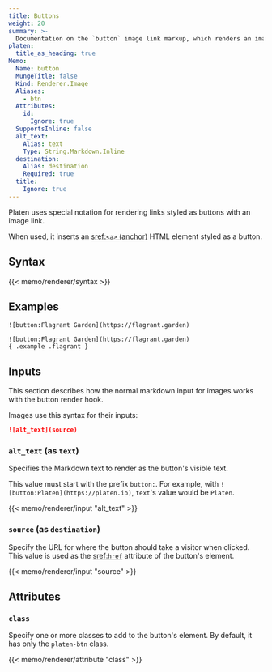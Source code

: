 ```yaml
---
title: Buttons
weight: 20
summary: >-
  Documentation on the `button` image link markup, which renders an image link as a button.
platen:
  title_as_heading: true
Memo:
  Name: button
  MungeTitle: false
  Kind: Renderer.Image
  Aliases:
    - btn
  Attributes:
    id:
      Ignore: true
  SupportsInline: false
  alt_text:
    Alias: text
    Type: String.Markdown.Inline
  destination:
    Alias: destination
    Required: true
  title:
    Ignore: true
---
```


Platen uses special notation for rendering links styled as buttons with an image link.

When used, it inserts an [sref:`<a>` (anchor)][s01] HTML element styled as a button.

## Syntax

{{< memo/renderer/syntax >}}

## Examples

```memo-example-renderer { title="Minimal Example" }
![button:Flagrant Garden](https://flagrant.garden)
```

```memo-example-renderer { title="Button with Classes" }
![button:Flagrant Garden](https://flagrant.garden)
{ .example .flagrant }
```

## Inputs

This section describes how the normal markdown input for images works with the button render hook.

Images use this syntax for their inputs:

```markdown
![alt_text](source)
```

### `alt_text` (as `text`)

Specifies the Markdown text to render as the button's visible text.

This value must start with the prefix `button:`. For example, with
`![button:Platen](https://platen.io)`, `text`'s value would be `Platen`.

{{< memo/renderer/input "alt_text" >}}

### `source` (as `destination`)

Specify the URL for where the button should take a visitor when clicked. This value is used as the
[sref:`href`][s02] attribute of the button's element.

{{< memo/renderer/input "source" >}}

## Attributes

### `class`

Specify one or more classes to add to the button's element. By default, it has only the `platen-btn`
class.

{{< memo/renderer/attribute "class" >}}

<!-- Link References -->
[s01]: mdn.html.element:a
[s02]: mdn.html.element:a#attr-href
